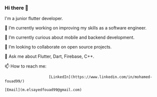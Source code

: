 ### Hi there 👋
I'm a junior flutter developer.

🔭 I’m currently working on improving my skills as a software engineer.

🌱 I’m currently curious about mobile and backend development.

👯 I’m looking to collaborate on open source projects.

💬 Ask me about Flutter, Dart, Firebase, C++.

📫 How to reach me:

 
                        [LinkedIn](https://www.linkedin.com/in/mohamed-fouad99/)
                                                                                 [Email](m.elsayedfouad99@gmail.com)
<!--
**MohamedFouad99/MohamedFouad99** is a ✨ _special_ ✨ repository because its `README.md` (this file) appears on your GitHub profile.







-->
